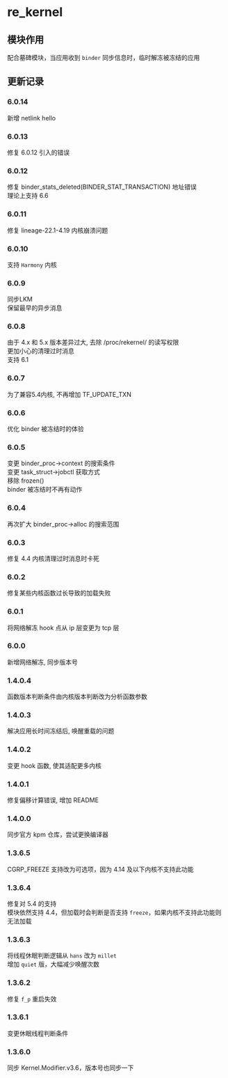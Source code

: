 # re_kernel
## 模块作用
配合墓碑模块，当应用收到 `binder` 同步信息时，临时解冻被冻结的应用

## 更新记录
### 6.0.14
新增 netlink hello<br />
### 6.0.13
修复 6.0.12 引入的错误
### 6.0.12
修复 binder_stats_deleted(BINDER_STAT_TRANSACTION) 地址错误<br />
理论上支持 6.6
### 6.0.11
修复 lineage-22.1-4.19 内核崩溃问题
### 6.0.10
支持 `Harmony` 内核
### 6.0.9
同步LKM<br />
保留最早的异步消息
### 6.0.8
由于 4.x 和 5.x 版本差异过大, 去除 /proc/rekernel/ 的读写权限<br />
更加小心的清理过时消息<br />
支持 6.1
### 6.0.7
为了兼容5.4内核, 不再增加 TF_UPDATE_TXN
### 6.0.6
优化 binder 被冻结时的体验
### 6.0.5
变更 binder_proc->context 的搜索条件<br />
变更 task_struct->jobctl 获取方式<br />
移除 frozen()<br />
binder 被冻结时不再有动作
### 6.0.4
再次扩大 binder_proc->alloc 的搜索范围
### 6.0.3
修复 4.4 内核清理过时消息时卡死
### 6.0.2
修复某些内核函数过长导致的加载失败
### 6.0.1
将网络解冻 hook 点从 ip 层变更为 tcp 层
### 6.0.0
新增网络解冻, 同步版本号
### 1.4.0.4
函数版本判断条件由内核版本判断改为分析函数参数
### 1.4.0.3
解决应用长时间冻结后, 唤醒重载的问题
### 1.4.0.2
变更 hook 函数, 使其适配更多内核
### 1.4.0.1
修复偏移计算错误, 增加 README
### 1.4.0.0
同步官方 kpm 仓库，尝试更换编译器
### 1.3.6.5
CGRP_FREEZE 支持改为可选项，因为 4.14 及以下内核不支持此功能
### 1.3.6.4
修复对 5.4 的支持<br />
模块依然支持 4.4，但加载时会判断是否支持 `freeze`，如果内核不支持此功能则无法加载
### 1.3.6.3
将线程休眠判断逻辑从 `hans` 改为 `millet`<br />
增加 `quiet` 版，大幅减少唤醒次数
### 1.3.6.2
修复 `f_p` 重启失效
### 1.3.6.1
变更休眠线程判断条件
### 1.3.6.0
同步 Kernel.Modifier.v3.6，版本号也同步一下
